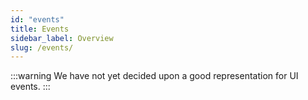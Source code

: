 ```yaml
---
id: "events"
title: Events
sidebar_label: Overview
slug: /events/
---
```


:::warning
We have not yet decided upon a good representation for UI events.
:::